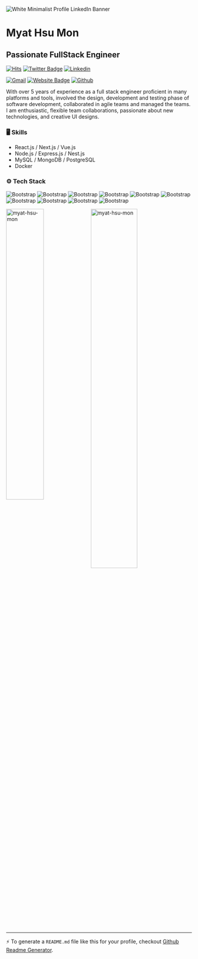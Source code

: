 ![White Minimalist Profile LinkedIn Banner](https://github.com/myat-hsu-mon/myat-hsu-mon/assets/47687494/36dd349e-48a2-4e50-8eb4-9736f69cf4f8)

# Myat Hsu Mon
## Passionate FullStack Engineer

[![Hits](https://hits.seeyoufarm.com/api/count/incr/badge.svg?url=https%3A%2F%2Fgithub.com%2Fmyat-hsu-mon%2Fmyat-hsu-mon&count_bg=%2379C83D&title_bg=%23555555&icon=&icon_color=%23E7E7E7&title=Profile+Views&edge_flat=false)](https://hits.seeyoufarm.com)
[![Twitter Badge](https://img.shields.io/badge/-Twitter-1da1f2?labelColor=1da1f2&logo=twitter&logoColor=white&link=https://twitter.com/@MyatHsuMon19)](https://twitter.com/@MyatHsuMon19)
[![Linkedin](https://img.shields.io/badge/-LinkedIn-blue?style=flat&logo=Linkedin&logoColor=white)](https://www.linkedin.com/in/myat-hsu-mon-61bb2a1a7/)

[![Gmail](https://img.shields.io/badge/-Gmail-c14438?style=flat&logo=Gmail&logoColor=white)](mailto:myathsumon.ycc@gmail.com)
[![Website Badge](https://img.shields.io/badge/-Website-c14438?style=flat&logo=Google-Chrome&logoColor=white&link=https://github.com/myat-hsu-mon)](https://github.com/myat-hsu-mon)
[![Github](https://img.shields.io/github/followers/myat-hsu-mon?label=Follow&style=social)](https://github.com/myat-hsu-mon)

With over 5 years of experience as a full stack engineer proficient in many platforms and tools, involved the design, development and testing phase of software development, collaborated in agile teams and managed the teams. I am enthusiastic, flexible team collaborations, passionate about new technologies, and creative UI designs. 

### 🖥 Skills

- React.js / Next.js / Vue.js
- Node.js / Express.js / Nest.js
- MySQL / MongoDB / PostgreSQL
- Docker
### ⚙️ Tech Stack

![Bootstrap](https://img.shields.io/badge/-React.js-05122A?style=flat&logo=React.js&color=000000) ![Bootstrap](https://img.shields.io/badge/-Next.js-05122A?style=flat&logo=Next.js&color=000000) ![Bootstrap](https://img.shields.io/badge/-TypeScript-05122A?style=flat&logo=TypeScript&color=000000) ![Bootstrap](https://img.shields.io/badge/-Node.js-05122A?style=flat&logo=Node.js&color=000000) ![Bootstrap](https://img.shields.io/badge/-Express.js-05122A?style=flat&logo=Express.js&color=000000) ![Bootstrap](https://img.shields.io/badge/-Docker-05122A?style=flat&logo=Docker&color=000000) ![Bootstrap](https://img.shields.io/badge/-MongoDB-05122A?style=flat&logo=MongoDB&color=000000) ![Bootstrap](https://img.shields.io/badge/-MySQL-05122A?style=flat&logo=MySQL&color=000000) ![Bootstrap](https://img.shields.io/badge/-PostgreSQL-05122A?style=flat&logo=PostgreSQL&color=000000) ![Bootstrap](https://img.shields.io/badge/-Visual%20Studio%20Code-05122A?style=flat&logo=Visual-Studio-Code&color=000000)

<div>
  <img width="45%" align="left" src="https://github-readme-stats.vercel.app/api/top-langs?username=myat-hsu-mon&show_icons=true&locale=en&layout=compact" alt="myat-hsu-mon" />
  <img width="50%"  src="https://github-readme-streak-stats.herokuapp.com/?user=myat-hsu-mon&" alt="myat-hsu-mon" />
</div>


---
:zap: To generate a `README.md` file like this for your profile, checkout [Github Readme Generator](https://hejazizo-github-profile-readme-srcstreamlit-app-i6skm7.streamlit.app/).
